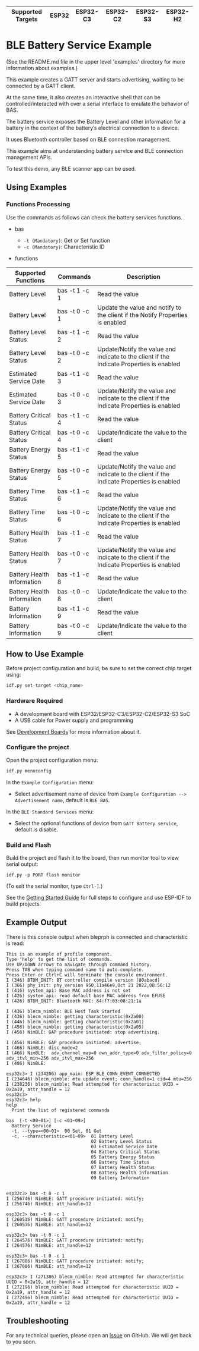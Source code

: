 | Supported Targets | ESP32 | ESP32-C3 | ESP32-C2 | ESP32-S3 | ESP32-H2 |
| ----------------- | ----- | -------- | -------- | -------- | -------- |

# BLE Battery Service Example

(See the README.md file in the upper level 'examples' directory for more information about examples.)

This example creates a GATT server and starts advertising, waiting to be connected by a GATT client.

At the same time, it also creates an interactive shell that can be controlled/interacted with over a serial interface to emulate the behavior of BAS.

The battery service exposes the Battery Level and other information for a battery in the context of the battery’s electrical connection to a device.

It uses Bluetooth controller based on BLE connection management.

This example aims at understanding battery service and BLE connection management APIs.

To test this demo, any BLE scanner app can be used.

## Using Examples

### Functions Processing

Use the commands as follows can check the battery services functions.

* bas

  * `-t (Mandatory)`: Get or Set function
  * `-c (Mandatory)`: Characteristic ID

* functions

| Supported Functions | Commands | Description |
| ----------------- | ----- | -------- |
| Battery Level | bas -t 1 -c 1 | Read the value |
| Battery Level | bas -t 0 -c 1 | Update the value and notify to the client if the Notify Properties is enabled |
| Battery Level Status | bas -t 1 -c 2 | Read the value |
| Battery Level Status | bas -t 0 -c 2 | Update/Notify the value and indicate to the client if the Indicate Properties is enabled |
| Estimated Service Date | bas -t 1 -c 3 | Read the value |
| Estimated Service Date | bas -t 0 -c 3 | Update/Notify the value and indicate to the client if the Indicate Properties is enabled |
| Battery Critical Status | bas -t 1 -c 4 | Read the value |
| Battery Critical Status | bas -t 0 -c 4 | Update/Indicate the value to the client |
| Battery Energy Status | bas -t 1 -c 5 | Read the value |
| Battery Energy Status | bas -t 0 -c 5 | Update/Notify the value and indicate to the client if the Indicate Properties is enabled |
| Battery Time Status | bas -t 1 -c 6 | Read the value |
| Battery Time Status | bas -t 0 -c 6 | Update/Notify the value and indicate to the client if the Indicate Properties is enabled |
| Battery Health Status | bas -t 1 -c 7 | Read the value |
| Battery Health Status | bas -t 0 -c 7 | Update/Notify the value and indicate to the client if the Indicate Properties is enabled |
| Battery Health Information | bas -t 1 -c 8 | Read the value |
| Battery Health Information | bas -t 0 -c 8 | Update/Indicate the value to the client |
| Battery Information | bas -t 1 -c 9 | Read the value |
| Battery Information | bas -t 0 -c 9 | Update/Indicate the value to the client |

## How to Use Example

Before project configuration and build, be sure to set the correct chip target using:

```bash
idf.py set-target <chip_name>
```

### Hardware Required

* A development board with ESP32/ESP32-C3/ESP32-C2/ESP32-S3 SoC
* A USB cable for Power supply and programming

See [Development Boards](https://www.espressif.com/en/products/devkits) for more information about it.

### Configure the project

Open the project configuration menu: 

```bash
idf.py menuconfig
```

In the `Example Configuration` menu:

* Select advertisement name of device from `Example Configuration --> Advertisement name`, default is `BLE_BAS`.

In the `BLE Standard Services` menu:

* Select the optional functions of device from `GATT Battery service`, default is disable.

### Build and Flash

Build the project and flash it to the board, then run monitor tool to view serial output:

```
idf.py -p PORT flash monitor
```

(To exit the serial monitor, type ``Ctrl-]``.)

See the [Getting Started Guide](https://idf.espressif.com/) for full steps to configure and use ESP-IDF to build projects.

## Example Output

There is this console output when bleprph is connected and characteristic is read:

```
This is an example of profile component.
Type 'help' to get the list of commands.
Use UP/DOWN arrows to navigate through command history.
Press TAB when typing command name to auto-complete.
Press Enter or Ctrl+C will terminate the console environment.
I (346) BTDM_INIT: BT controller compile version [80abacd]
I (366) phy_init: phy_version 950,11a46e9,Oct 21 2022,08:56:12
I (416) system_api: Base MAC address is not set
I (426) system_api: read default base MAC address from EFUSE
I (426) BTDM_INIT: Bluetooth MAC: 84:f7:03:08:21:1a

I (436) blecm_nimble: BLE Host Task Started
I (436) blecm_nimble: getting characteristic(0x2a00)
I (446) blecm_nimble: getting characteristic(0x2a01)
I (456) blecm_nimble: getting characteristic(0x2a05)
I (456) NimBLE: GAP procedure initiated: stop advertising.

I (456) NimBLE: GAP procedure initiated: advertise; 
I (466) NimBLE: disc_mode=2
I (466) NimBLE:  adv_channel_map=0 own_addr_type=0 adv_filter_policy=0 adv_itvl_min=256 adv_itvl_max=256
I (486) NimBLE: 

esp32c3> I (234206) app_main: ESP_BLE_CONN_EVENT_CONNECTED
I (234646) blecm_nimble: mtu update event; conn_handle=1 cid=4 mtu=256
I (238236) blecm_nimble: Read attempted for characteristic UUID = 0x2a19, attr_handle = 12
esp32c3> 
esp32c3> help
help 
  Print the list of registered commands

bas  [-t <00~01>] [-c <01~09>]
  Battery Service
  -t, --type=<00~01>  00 Set, 01 Get
  -c, --characteristic=<01~09>  01 Battery Level
                                02 Battery Level Status
                                03 Estimated Service Date
                                04 Battery Critical Status
                                05 Battery Energy Status
                                06 Battery Time Status
                                07 Battery Health Status
                                08 Battery Health Information
                                09 Battery Information


esp32c3> bas -t 0 -c 1
I (256746) NimBLE: GATT procedure initiated: notify; 
I (256746) NimBLE: att_handle=12

esp32c3> bas -t 0 -c 1
I (260536) NimBLE: GATT procedure initiated: notify; 
I (260536) NimBLE: att_handle=12

esp32c3> bas -t 0 -c 1
I (264576) NimBLE: GATT procedure initiated: notify; 
I (264576) NimBLE: att_handle=12

esp32c3> bas -t 0 -c 1
I (267086) NimBLE: GATT procedure initiated: notify; 
I (267086) NimBLE: att_handle=12

esp32c3> I (271386) blecm_nimble: Read attempted for characteristic UUID = 0x2a19, attr_handle = 12
I (272196) blecm_nimble: Read attempted for characteristic UUID = 0x2a19, attr_handle = 12
I (272496) blecm_nimble: Read attempted for characteristic UUID = 0x2a19, attr_handle = 12

```

## Troubleshooting

For any technical queries, please open an [issue](https://github.com/espressif/esp-iot-solution/issues) on GitHub. We will get back to you soon.
